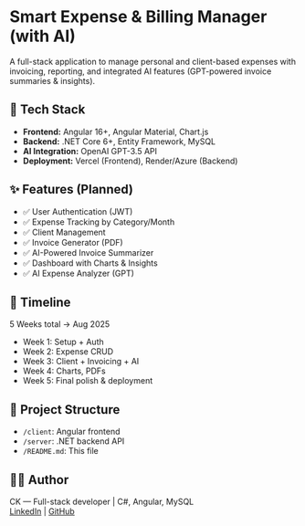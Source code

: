 # Smart Expense & Billing Manager (with AI)

A full-stack application to manage personal and client-based expenses with invoicing, reporting, and integrated AI features (GPT-powered invoice summaries & insights).

## 🚀 Tech Stack

- **Frontend:** Angular 16+, Angular Material, Chart.js
- **Backend:** .NET Core 6+, Entity Framework, MySQL
- **AI Integration:** OpenAI GPT-3.5 API
- **Deployment:** Vercel (Frontend), Render/Azure (Backend)

## ✨ Features (Planned)

- ✅ User Authentication (JWT)
- ✅ Expense Tracking by Category/Month
- ✅ Client Management
- ✅ Invoice Generator (PDF)
- ✅ AI-Powered Invoice Summarizer
- ✅ Dashboard with Charts & Insights
- ✅ AI Expense Analyzer (GPT)

## 📅 Timeline

5 Weeks total → Aug 2025  
- Week 1: Setup + Auth  
- Week 2: Expense CRUD  
- Week 3: Client + Invoicing + AI  
- Week 4: Charts, PDFs  
- Week 5: Final polish & deployment

## 📁 Project Structure

- `/client`: Angular frontend  
- `/server`: .NET backend API  
- `/README.md`: This file  

## 👨‍💻 Author

CK — Full-stack developer | C#, Angular, MySQL  
[LinkedIn](#) | [GitHub](https://github.com/yourusername)
